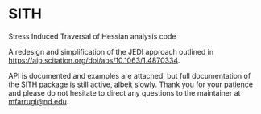 # SITH

Stress Induced Traversal of Hessian analysis code


A redesign and simplification of the JEDI approach outlined in https://aip.scitation.org/doi/abs/10.1063/1.4870334.


API is documented and examples are attached, but full documentation of the SITH package is still active, albeit slowly.
Thank you for your patience and please do not hesitate to direct any questions to the maintainer at mfarrugi@nd.edu.
